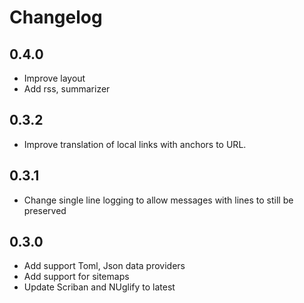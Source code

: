 # Changelog

## 0.4.0

- Improve layout
- Add rss, summarizer

## 0.3.2

- Improve translation of local links with anchors to URL.

## 0.3.1

- Change single line logging to allow messages with lines to still be preserved

## 0.3.0

- Add support Toml, Json data providers
- Add support for sitemaps
- Update Scriban and NUglify to latest
